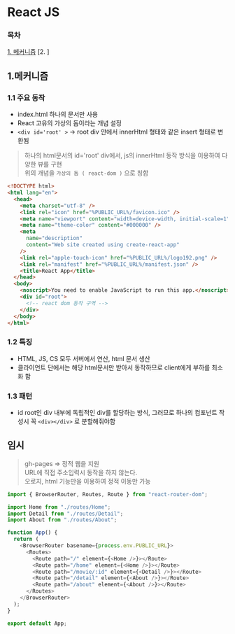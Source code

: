# React JS

### 목차

[1. 메커니즘](#1메커니즘)
[2. ]
<br>

<div  style="page-break-after: always;"> </div>

## 1.메커니즘

### 1.1 주요 동작

- index.html 하나의 문서만 사용
- React 고유의 가상의 돔이라는 개념 설정
- `<div id='root' >` -> root div 안에서 innerHtml 형태와 같은 insert 형태로 변환됨
  <br/>

> 하나의 html문서의 id='root' div에서, js의 innerHtml 동작 방식을 이용하여 다양한 뷰를 구현 <br/>
> 위의 개념을 `가상의 돔 ( react-dom )` 으로 칭함

```html
<!DOCTYPE html>
<html lang="en">
  <head>
    <meta charset="utf-8" />
    <link rel="icon" href="%PUBLIC_URL%/favicon.ico" />
    <meta name="viewport" content="width=device-width, initial-scale=1" />
    <meta name="theme-color" content="#000000" />
    <meta
      name="description"
      content="Web site created using create-react-app"
    />
    <link rel="apple-touch-icon" href="%PUBLIC_URL%/logo192.png" />
    <link rel="manifest" href="%PUBLIC_URL%/manifest.json" />
    <title>React App</title>
  </head>
  <body>
    <noscript>You need to enable JavaScript to run this app.</noscript>
    <div id="root">
      <!-- react dom 동작 구역 -->
    </div>
  </body>
</html>
```

<div  style="page-break-after: always;"> </div>

### 1.2 특징

- HTML, JS, CS 모두 서버에서 연산, html 문서 생산
- 클라이언트 단에서는 해당 html문서만 받아서 동작하므로 client에게 부하를 최소화 함

### 1.3 패턴

- id root인 div 내부에 독립적인 div를 할당하는 방식, 그러므로 하나의 컴포넌트 작성시 꼭 `<div></div>` 로 분할해줘야함

## 임시

> gh-pages => 정적 웹을 지원 <br/>
> URL에 직접 주소입력시 동작을 하지 않는다.<br/>
> 오로지, html 기능만을 이용하여 정적 이동만 가능<br/>

```js
import { BrowserRouter, Routes, Route } from "react-router-dom";

import Home from "./routes/Home";
import Detail from "./routes/Detail";
import About from "./routes/About";

function App() {
  return (
    <BrowserRouter basename={process.env.PUBLIC_URL}>
      <Routes>
        <Route path="/" element={<Home />}></Route>
        <Route path="/home" element={<Home />}></Route>
        <Route path="/movie/:id" element={<Detail />}></Route>
        <Route path="/detail" element={<About />}></Route>
        <Route path="/about" element={<About />}></Route>
      </Routes>
    </BrowserRouter>
  );
}

export default App;
```
